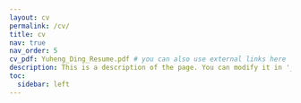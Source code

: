 ```yaml
---
layout: cv
permalink: /cv/
title: cv
nav: true
nav_order: 5
cv_pdf: Yuheng_Ding_Resume.pdf # you can also use external links here
description: This is a description of the page. You can modify it in '_pages/cv.md'. You can also change or remove the top pdf download button.
toc:
  sidebar: left
---
```


